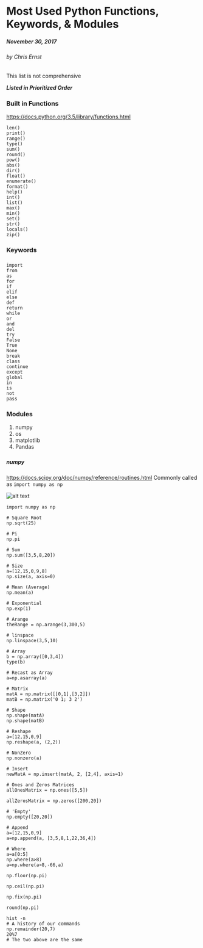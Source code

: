 
# Most Used Python Functions, Keywords, & Modules
##### November 30, 2017
###### by Chris Ernst
###
This list is not comprehensive

***Listed in Prioritized Order***
### Built in Functions
https://docs.python.org/3.5/library/functions.html
```
len()
print()
range()
type()
sum()
round()
pow()
abs()
dir()
float()
enumerate()
format()
help()
int()
list()
max()
min()
set()
str()
locals()
zip()
```

### Keywords
###
```
import
from
as
for
if
elif
else
def
return
while
or
and
del
try
False
True
None
break
class
continue
except
global
in
is
not
pass
```



### Modules
1. numpy
2. os
3. matplotlib
4. Pandas
###
##### numpy
###
https://docs.scipy.org/doc/numpy/reference/routines.html
Commonly called as `import numpy as np`

![alt text](https://galeascience.files.wordpress.com/2016/08/popular_numpy_functions1.png)

```
import numpy as np

# Square Root
np.sqrt(25)

# Pi
np.pi

# Sum
np.sum([3,5,8,20])

# Size
a=[12,15,0,9,8]
np.size(a, axis=0)

# Mean (Average)
np.mean(a)

# Exponential
np.exp(1)

# Arange
theRange = np.arange(3,300,5)

# linspace
np.linspace(3,5,10)

# Array
b = np.array([0,3,4])
type(b)

# Recast as Array
a=np.asarray(a)

# Matrix
matA = np.matrix([[0,1],[3,2]])
matB = np.matrix('0 1; 3 2')

# Shape
np.shape(matA)
np.shape(matB)

# Reshape
a=[12,15,0,9]
np.reshape(a, (2,2))

# NonZero
np.nonzero(a)

# Insert
newMatA = np.insert(matA, 2, [2,4], axis=1)

# Ones and Zeros Matrices
allOnesMatrix = np.ones([5,5])

allZerosMatrix = np.zeros([200,20])

# 'Empty'
np.empty([20,20])

# Append
a=[12,15,0,9]
a=np.append(a, [3,5,8,1,22,36,4])

# Where
a=a[0:5]
np.where(a>8)
a=np.where(a>8,-66,a)

np.floor(np.pi)

np.ceil(np.pi)

np.fix(np.pi)

round(np.pi)

hist -n
# A history of our commands
np.remainder(20,7)
20%7
# The two above are the same
```